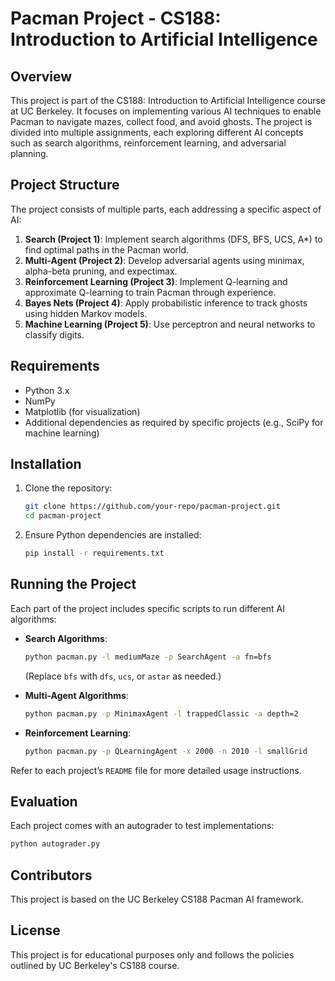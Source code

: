# Pacman Project - CS188: Introduction to Artificial Intelligence

## Overview
This project is part of the CS188: Introduction to Artificial Intelligence course at UC Berkeley. It focuses on implementing various AI techniques to enable Pacman to navigate mazes, collect food, and avoid ghosts. The project is divided into multiple assignments, each exploring different AI concepts such as search algorithms, reinforcement learning, and adversarial planning.

## Project Structure
The project consists of multiple parts, each addressing a specific aspect of AI:

1. **Search (Project 1)**: Implement search algorithms (DFS, BFS, UCS, A*) to find optimal paths in the Pacman world.
2. **Multi-Agent (Project 2)**: Develop adversarial agents using minimax, alpha-beta pruning, and expectimax.
3. **Reinforcement Learning (Project 3)**: Implement Q-learning and approximate Q-learning to train Pacman through experience.
4. **Bayes Nets (Project 4)**: Apply probabilistic inference to track ghosts using hidden Markov models.
5. **Machine Learning (Project 5)**: Use perceptron and neural networks to classify digits.

## Requirements
- Python 3.x
- NumPy
- Matplotlib (for visualization)
- Additional dependencies as required by specific projects (e.g., SciPy for machine learning)

## Installation
1. Clone the repository:
   ```bash
   git clone https://github.com/your-repo/pacman-project.git
   cd pacman-project
   ```
2. Ensure Python dependencies are installed:
   ```bash
   pip install -r requirements.txt
   ```

## Running the Project
Each part of the project includes specific scripts to run different AI algorithms:

- **Search Algorithms**:
  ```bash
  python pacman.py -l mediumMaze -p SearchAgent -a fn=bfs
  ```
  (Replace `bfs` with `dfs`, `ucs`, or `astar` as needed.)

- **Multi-Agent Algorithms**:
  ```bash
  python pacman.py -p MinimaxAgent -l trappedClassic -a depth=2
  ```

- **Reinforcement Learning**:
  ```bash
  python pacman.py -p QLearningAgent -x 2000 -n 2010 -l smallGrid
  ```

Refer to each project’s `README` file for more detailed usage instructions.

## Evaluation
Each project comes with an autograder to test implementations:
```bash
python autograder.py
```

## Contributors
This project is based on the UC Berkeley CS188 Pacman AI framework.

## License
This project is for educational purposes only and follows the policies outlined by UC Berkeley's CS188 course.

